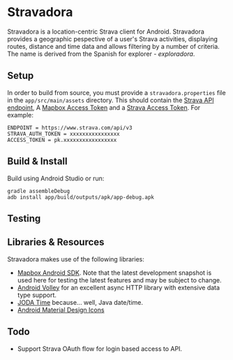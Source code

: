 # Stravadora

Stravadora is a location-centric Strava client for Android. Stravadora provides a geographic pespective of a user's Strava activities, displaying routes, distance and time data and allows filtering by a number of criteria. The name is derived from the Spanish for explorer - *exploradora*.

## Setup

In order to build from source, you must provide a `stravadora.properties` file in the `app/src/main/assets` directory. This should contain the [Strava API endpoint](http://strava.github.io/api/), A [Mapbox Access Token](https://www.mapbox.com/account/apps/) and a [Strava Access Token](https://www.strava.com/settings/api). For example:

	ENDPOINT = https://www.strava.com/api/v3
	STRAVA_AUTH_TOKEN = xxxxxxxxxxxxxxxx
	ACCESS_TOKEN = pk.xxxxxxxxxxxxxxxxx

## Build & Install

Build using Android Studio or run:

	gradle assembleDebug
	adb install app/build/outputs/apk/app-debug.apk

## Testing


## Libraries & Resources

Stravadora makes use of the following libraries:

* [Mapbox Android SDK](https://www.mapbox.com/android-sdk/). Note that the latest development snapshot is used here for testing the latest features and may be subject to change.
* [Android Volley](http://developer.android.com/training/volley/index.html) for an excellent async HTTP library with extensive data type support.
* [JODA Time](http://www.joda.org/joda-time/) because... well, Java date/time.
* [Android Material Design Icons](https://design.google.com/icons/)

## Todo

* Support Strava OAuth flow for login based access to API.